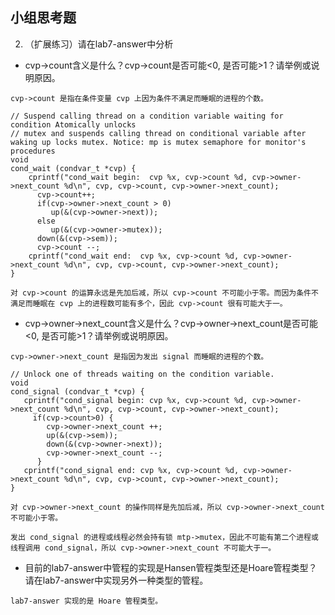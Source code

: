 ## 小组思考题

2. （扩展练习）请在lab7-answer中分析
  -  cvp->count含义是什么？cvp->count是否可能<0, 是否可能>1？请举例或说明原因。

	cvp->count 是指在条件变量 cvp 上因为条件不满足而睡眠的进程的个数。

```
// Suspend calling thread on a condition variable waiting for condition Atomically unlocks 
// mutex and suspends calling thread on conditional variable after waking up locks mutex. Notice: mp is mutex semaphore for monitor's procedures
void
cond_wait (condvar_t *cvp) {
    cprintf("cond_wait begin:  cvp %x, cvp->count %d, cvp->owner->next_count %d\n", cvp, cvp->count, cvp->owner->next_count);
      cvp->count++;
      if(cvp->owner->next_count > 0)
         up(&(cvp->owner->next));
      else
         up(&(cvp->owner->mutex));
      down(&(cvp->sem));
      cvp->count --;
    cprintf("cond_wait end:  cvp %x, cvp->count %d, cvp->owner->next_count %d\n", cvp, cvp->count, cvp->owner->next_count);
}
```
	对 cvp->count 的运算永远是先加后减，所以 cvp->count 不可能小于零。而因为条件不满足而睡眠在 cvp 上的进程数可能有多个，因此 cvp->count 很有可能大于一。

  -  cvp->owner->next_count含义是什么？cvp->owner->next_count是否可能<0, 是否可能>1？请举例或说明原因。

 	cvp->owner->next_count 是指因为发出 signal 而睡眠的进程的个数。

```
// Unlock one of threads waiting on the condition variable. 
void 
cond_signal (condvar_t *cvp) {
   cprintf("cond_signal begin: cvp %x, cvp->count %d, cvp->owner->next_count %d\n", cvp, cvp->count, cvp->owner->next_count);  
     if(cvp->count>0) {
        cvp->owner->next_count ++;
        up(&(cvp->sem));
        down(&(cvp->owner->next));
        cvp->owner->next_count --;
      }
   cprintf("cond_signal end: cvp %x, cvp->count %d, cvp->owner->next_count %d\n", cvp, cvp->count, cvp->owner->next_count);
}
```

    对 cvp->owner->next_count 的操作同样是先加后减，所以 cvp->owner->next_count 不可能小于零。

    发出 cond_signal 的进程或线程必然会持有锁 mtp->mutex，因此不可能有第二个进程或线程调用 cond_signal，所以 cvp->owner->next_count 不可能大于一。

  -  目前的lab7-answer中管程的实现是Hansen管程类型还是Hoare管程类型？请在lab7-answer中实现另外一种类型的管程。

  	lab7-answer 实现的是 Hoare 管程类型。